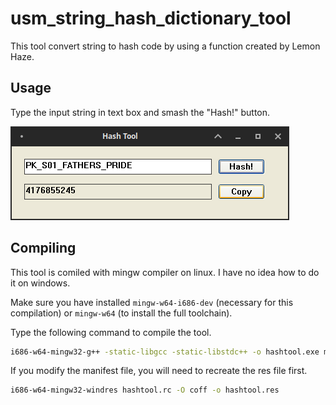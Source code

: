 # usm_string_hash_dictionary_tool

This tool convert string to hash code by using a function created by Lemon Haze.

## Usage

Type the input string in text box and smash the "Hash!" button.

<img src="images/img.png" alt="screenshot"/>

## Compiling

This tool is comiled with mingw compiler on linux. I have no idea how to do it on windows.

Make sure you have installed `mingw-w64-i686-dev` (necessary for this compilation) or `mingw-w64` (to install the full toolchain).

Type the following command to compile the tool.

```bash
i686-w64-mingw32-g++ -static-libgcc -static-libstdc++ -o hashtool.exe main.cpp hashtool.res -mwindows -luxtheme
```

If you modify the manifest file, you will need to recreate the res file first.
```bash
i686-w64-mingw32-windres hashtool.rc -O coff -o hashtool.res
```
